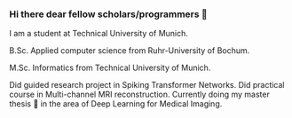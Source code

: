 ### Hi there dear fellow scholars/programmers 👋

I am a student at Technical University of Munich.

B.Sc. Applied computer science from Ruhr-University of Bochum.

M.Sc. Informatics from Technical University of Munich.

Did guided research project in Spiking Transformer Networks.
Did practical course in Multi-channel MRI reconstruction.
Currently doing my master thesis 🔭 in the area of Deep Learning for Medical Imaging. 

